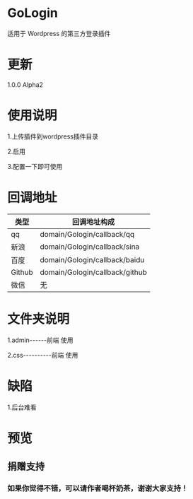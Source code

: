 # GoLogin
 适用于   Wordpress  的第三方登录插件

# 更新
1.0.0 Alpha2

# 使用说明

1.上传插件到wordpress插件目录

2.启用

3.配置一下即可使用

# 回调地址
 | 类型   | 回调地址构成                  |
 |--------|-------------------------------|
 | qq     | domain/Gologin/callback/qq    |
 | 新浪   | domain/Gologin/callback/sina  |
 | 百度   | domain/Gologin/callback/baidu |
 | Github | domain/Gologin/callback/github|
 | 微信   | 无                            |

# 文件夹说明

1.admin------前端 使用

2.css----------前端 使用

# 缺陷

1.后台难看

# 预览

 捐赠支持
 -
### 如果你觉得不错，可以请作者喝杯奶茶，谢谢大家支持！
